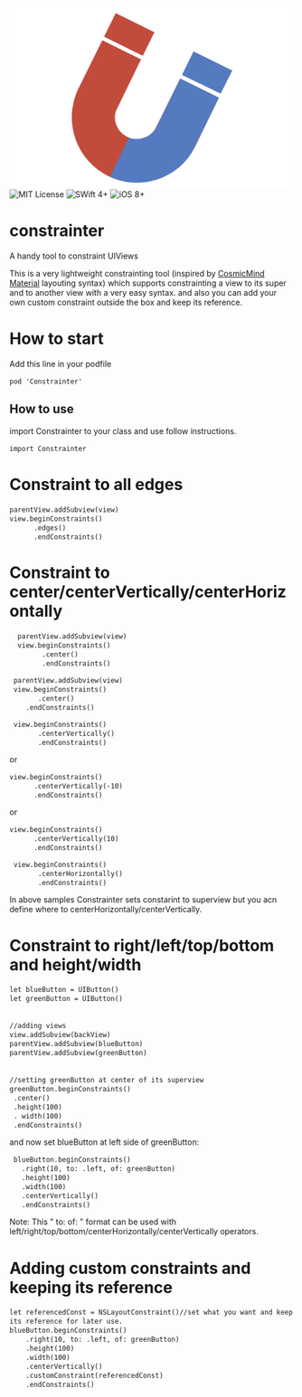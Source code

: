 <div align="center">
<img src="constrainter/img.png" alt="constrainter"/>
</div>
<div align="left">
<img src="https://img.shields.io/static/v1?label=License&message=MIT&color=RED" alt="MIT License" />
<img src="https://img.shields.io/static/v1?label=Swift&message=4%2B&color=Green" alt="SWift 4+" />
<img src="https://img.shields.io/static/v1?label=ios&message=8%2B&color=Green" alt="iOS 8+" />
</div>

# constrainter


A handy tool to constraint UIViews

This is a very lightweight constrainting tool (inspired by [CosmicMind Material](https://github.com/CosmicMind/Material) layouting syntax)
which supports constrainting a view to its super and to another view with a very easy syntax. 
and also you can add your own custom constraint outside the box and keep its reference.


# How to start
Add this line in your podfile
 
 ```
 pod 'Constrainter'
 ```

## How to use

import Constrainter to your class and use follow instructions.

```
import Constrainter
```

# Constraint to all edges
  
  ```
  parentView.addSubview(view)
  view.beginConstraints()
        .edges()
        .endConstraints()
 ```

# Constraint to center/centerVertically/centerHorizontally

```
  parentView.addSubview(view)
  view.beginConstraints()
        .center()
        .endConstraints()
 ```

 ```
  parentView.addSubview(view)
  view.beginConstraints()
        .center()
     .endConstraints()
 ```
 
 
 ```
  view.beginConstraints()
        .centerVertically()
        .endConstraints()
 ```
 or
  ```
  view.beginConstraints()
        .centerVertically(-10)
        .endConstraints()
 ```
 or
  ```
  view.beginConstraints()
        .centerVertically(10)
        .endConstraints()
 ```
 
 ```
  view.beginConstraints()
        .centerHorizontally()
        .endConstraints()
 ```
 
 In above samples Constrainter sets constarint to superview but you acn define where to centerHorizontally/centerVertically.
 
 # Constraint to right/left/top/bottom and height/width
 
 ```
 let blueButton = UIButton()
 let greenButton = UIButton()
       
        
//adding views
view.addSubview(backView)
parentView.addSubview(blueButton)
parentView.addSubview(greenButton)


//setting greenButton at center of its superview
greenButton.beginConstraints()
  .center()
  .height(100)
  . width(100)
  .endConstraints()
 ```
 
and now set blueButton at left side of greenButton:

```
 blueButton.beginConstraints()
   .right(10, to: .left, of: greenButton)
   .height(100)
   .width(100)
   .centerVertically()
   .endConstraints()
```
Note: This " to: of: " format can be used with left/right/top/bottom/centerHorizontally/centerVertically operators.

# Adding custom constraints and keeping its reference

```
let referencedConst = NSLayoutConstraint()//set what you want and keep its reference for later use.
blueButton.beginConstraints()
    .right(10, to: .left, of: greenButton)
    .height(100)
    .width(100)
    .centerVertically()
    .customConstraint(referencedConst)
    .endConstraints()
```
 
  
